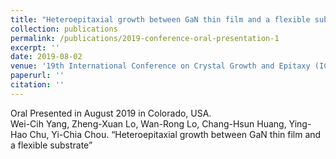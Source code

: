 ```yaml
---
title: "Heteroepitaxial growth between GaN thin film and a flexible substrate"
collection: publications
permalink: /publications/2019-conference-oral-presentation-1
excerpt: ''
date: 2019-08-02 
venue: '19th International Conference on Crystal Growth and Epitaxy (ICCGE-19)'
paperurl: ''
citation: ''
---
```



Oral Presented in August 2019 in Colorado, USA.
 <br>
Wei-Cih Yang, Zheng-Xuan Lo, Wan-Rong Lo, Chang-Hsun Huang, Ying-Hao Chu, Yi-Chia Chou. “Heteroepitaxial growth between GaN thin film and a flexible substrate” 


